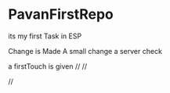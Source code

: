 # PavanFirstRepo
its my first Task in ESP

Change is Made
A small change
a server check

a firstTouch is given
//
//

//
